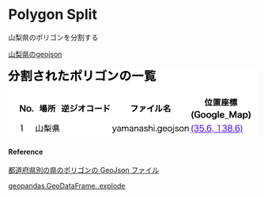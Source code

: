 Polygon Split
===============


山梨県のポリゴンを分割する

[山梨県のgeojson](https://github.com/ohwada/World_Countries/blob/main/geojson/japan_prefectures/geojson/yamanashi.geojson)

![split_log](https://github.com/ohwada/World_Countries/blob/main/geoPandas/polygon_explode/yamanashi/polygon_split/screenshots/split_log.png)

#### Reference

[都道府県別の県のポリゴンの GeoJson ファイル](https://github.com/ohwada/World_Countries/tree/main/geojson/japan_prefectures)

[geopandas.GeoDataFrame..explode](https://geopandas.org/en/stable/docs/reference/api/geopandas.GeoDataFrame.explode.html)
